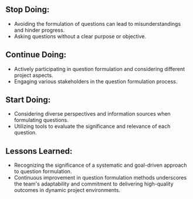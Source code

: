 ## Stop Doing:

- Avoiding the formulation of questions can lead to misunderstandings and hinder progress.
- Asking questions without a clear purpose or objective.

## Continue Doing:

- Actively participating in question formulation and considering different project aspects.
- Engaging various stakeholders in the question formulation process.

## Start Doing:

- Considering diverse perspectives and information sources when formulating questions.
- Utilizing tools to evaluate the significance and relevance of each question.

## Lessons Learned:

- Recognizing the significance of a systematic and goal-driven approach to question formulation.
- Continuous improvement in question formulation methods underscores the team's adaptability and commitment to delivering high-quality outcomes in dynamic project environments.
